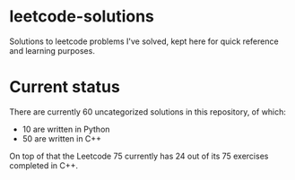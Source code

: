 # leetcode-solutions
Solutions to leetcode problems I've solved, kept here for quick reference and learning purposes.

# Current status

There are currently 60 uncategorized solutions in this repository, of which:

 - 10 are written in Python
 - 50 are written in C++

 On top of that the Leetcode 75 currently has 24 out of its 75 exercises completed in C++.